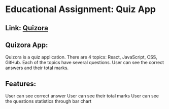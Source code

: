 # Educational Assignment: Quiz App
## Link: [Quizora](https://quizora.netlify.app/)

## Quizora App: 
Quizora is a quiz application. There are 4 topics: React, JavaScript, CSS, GitHub. Each of the topics have several questions. User can see the correct answers and their total marks.

## Features: 
User can see correct answer
User can see their total marks 
User can see the questions statistics through bar chart